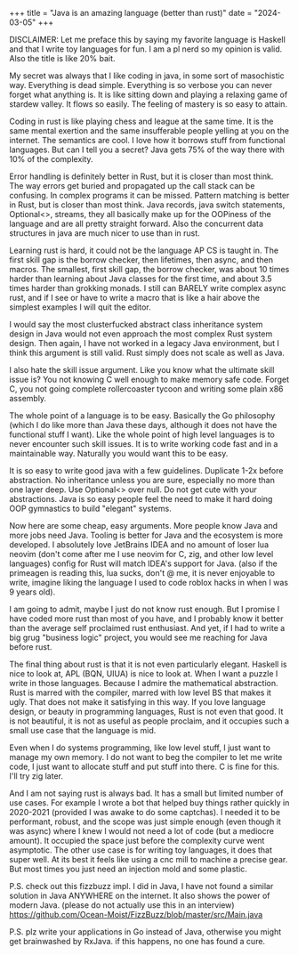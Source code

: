 +++
title = "Java is an amazing language (better than rust)" 
date = "2024-03-05" 
+++

DISCLAIMER: Let me preface this by saying my favorite language is Haskell and that I write toy languages for fun. I am a pl nerd so my opinion is valid. Also the title is like 20% bait. 

My secret was always that I like coding in java, in some sort of masochistic way. Everything is dead simple. Everything is so verbose you can never forget what anything is. It is like sitting down and playing a relaxing game of stardew valley. It flows so easily. The feeling of mastery is so easy to attain. 

Coding in rust is like playing chess and league at the same time. It is the same mental exertion and the same insufferable people yelling at you on the internet. The semantics are cool. I love how it borrows stuff from functional languages. But can I tell you a secret? Java gets 75% of the way there with 10% of the complexity. 

Error handling is definitely better in Rust, but it is closer than most think. The way errors get buried and propagated up the call stack can be confusing. In complex programs it can be missed. Pattern matching is better in Rust, but is closer than most think. Java records, java switch statements, Optional<>, streams, they all basically make up for the OOPiness of the language and are all pretty straight forward. Also the concurrent data structures in java are much nicer to use than in rust. 

Learning rust is hard, it could not be the language AP CS is taught in. The first skill gap is the borrow checker, then lifetimes, then async, and then macros. The smallest, first skill gap, the borrow checker, was about 10 times harder than learning about Java classes for the first time, and about 3.5 times harder than grokking monads. I still can  BARELY write complex async rust, and if I see or have to write a macro that is like a hair above the simplest examples I will quit the editor. 

I would say the most clusterfucked abstract class inheritance system design in Java would not even approach the most complex Rust system design. Then again, I have not worked in a legacy Java environment, but I think this argument is still valid. Rust simply does not scale as well as Java. 

I also hate the skill issue argument. Like you know what the ultimate skill issue is? You not knowing C well enough to make memory safe code. Forget C, you not going complete rollercoaster tycoon and writing some plain x86 assembly. 

The whole point of a language is to be easy. Basically the Go philosophy (which I do like more than Java these days, although it does not have the functional stuff I want). Like the whole point of high level languages is to never encounter such skill issues. It is to write working code fast and in a maintainable way. Naturally you would want this to be easy. 

It is so easy to write good java with a few guidelines. Duplicate 1-2x before abstraction. No inheritance unless you are sure, especially no more than one layer deep. Use Optional<> over null. Do not get cute with your abstractions. Java is so easy people feel the need to make it hard doing OOP gymnastics to build "elegant" systems. 

Now here are some cheap, easy arguments. More people know Java and more jobs need Java. Tooling is better for Java and the ecosystem is more developed. I absolutely love JetBrains IDEA and no amount of loser lua neovim (don't come after me I use neovim for C, zig, and other low level languages) config for Rust will match IDEA's support for Java. (also if the primeagen is reading this, lua sucks, don't @ me, it is never enjoyable to write, imagine liking the language I used to code roblox hacks in when I was 9 years old).

I am going to admit, maybe I just do not know rust enough. But I promise I have coded more rust than most of you have, and I probably know it better than the average self proclaimed rust enthusiast. And yet, if I had to write a big grug "business logic" project, you would see me reaching for Java before rust.  

The final thing about rust is that it is not even particularly elegant. Haskell is nice to look at, APL (BQN, UIUA) is nice to look at. When I want a puzzle I write in those languages. Because I admire the mathematical abstraction. Rust is marred with the compiler, marred with low level BS that makes it ugly. That does not make it satisfying in this way. If you love language design, or beauty in programming languages, Rust is not even that good. It is not beautiful, it is not as useful as people proclaim, and it occupies such a small use case that the language is mid.  

Even when I do systems programming, like low level stuff, I just want to manage my own memory. I do not want to beg the compiler to let me write code, I just want to allocate stuff and put stuff into there. C is fine for this. I'll try zig later. 

And I am not saying rust is always bad. It has a small but limited number of use cases. For example I wrote a bot that helped buy things rather quickly in 2020-2021 (provided I was awake to do some captchas). I needed it to be performant, robust, and the scope was just simple enough (even though it was async) where I knew I would not need a lot of code (but a mediocre amount). It occupied the space just before the complexity curve went asymptotic. The other use case is for writing toy languages, it does that super well. At its best it feels like using a cnc mill to machine a precise gear. But most times you just need an injection mold and some plastic. 

P.S. check out this fizzbuzz impl. I did in Java, I have not found a similar solution in Java ANYWHERE on the internet. It also shows the power of modern Java. (please do not actually use this in an interview) https://github.com/Ocean-Moist/FizzBuzz/blob/master/src/Main.java  

P.S. plz write your applications in Go instead of Java, otherwise you might get brainwashed by RxJava. if this happens, no one has found a cure. 


